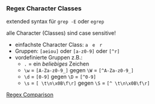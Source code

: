 ### Regex Character Classes

extended syntax für `grep -E` oder `egrep`

alle Character (Classes) sind case sensitive!

- einfachste Character Class: `a` &nbsp; `e` &nbsp; `r`
- Gruppen: `[aeiou]` oder `[a-z0-9]` oder `[^r]`
- vordefinierte Gruppen z.B.:
    - `.` = ein _beliebiges_ Zeichen
    - `\w` = `[A-Za-z0-9_]` gegen `\W` = `[^A-Za-z0-9_]`
    - `\d` = `[0-9]` gegen `\D` = `[^0-9]`
    - `\s` = `[ \t\n\x0B\f\r]` gegen `\S` = `[^ \t\n\x0B\f\r]`

<p class="ta-right"><a href="#/regex-comparison">Regex Comparison</a></p>

